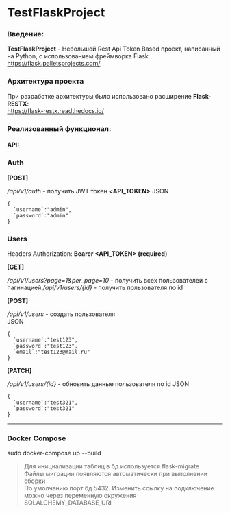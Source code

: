 # TestFlaskProject

### Введение:
**TestFlaskProject** - Небольшой Rest Api Token Based проект, написанный на Python, с использованием фреймворка Flask https://flask.palletsprojects.com/


### Архитектура проекта
При разработке архитектуры было использовано расширение **Flask-RESTX**:  
https://flask-restx.readthedocs.io/


### Реализованный функционал:

#### API:

### Auth

**[POST]**

*/api/v1/auth* - получить JWT токен **<API_TOKEN>**
JSON 
```
{
  `username`:"admin",
  `password`:"admin"
}
```

### Users
Headers
Authorization: **Bearer <API_TOKEN> (required)**

**[GET]**

*/api/v1/users?page=1&per_page=10* - получить всех пользователей с пагинацией
*/api/v1/users/{id}* - получить пользователя по id  

**[POST]**

*/api/v1/users* - создать пользователя  
JSON 
```
{
  `username`:"test123",
  `password`:"test123",
  `email`:"test123@mail.ru"
}
```

**[PATCH]**

*/api/v1/users/{id}* - обновить данные пользователя по id
JSON 
```
{
  `username`:"test321",
  `password`:"test321"
}
```
-----

### Docker Compose
sudo docker-compose up --build

> Для инициализации таблиц в бд используется flask-migrate  
> Файлы миграции появляются автоматически при выполнении сборки  
> По умолчанию порт бд 5432. Изменить ссылку на подключение можно через переменную окружения SQLALCHEMY_DATABASE_URI  
